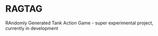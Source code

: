 # RAGTAG
RAndomly Generated Tank Action Game - super experimental project, currently in development
